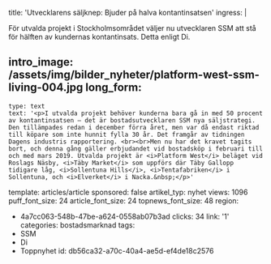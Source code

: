 title: 'Utvecklarens säljknep: Bjuder på halva kontantinsatsen'
ingress: |
  <p>För utvalda projekt i Stockholmsområdet väljer nu utvecklaren SSM att stå för hälften av kundernas kontantinsats. Detta enligt Di.
  </p>
  
intro_image: /assets/img/bilder_nyheter/platform-west-ssm-living-004.jpg
long_form:
  -
    type: text
    text: '<p>I utvalda projekt behöver kunderna bara gå in med 50 procent av kontantinsatsen – det är bostadsutvecklaren SSM nya säljstrategi. Den tillämpades redan i december förra året, men var då endast riktad till köpare som inte hunnit fylla 30 år. Det framgår av tidningen Dagens industris rapportering. <br><br>Men nu har det kravet tagits bort, och denna gång gäller erbjudandet vid bostadsköp i februari till och med mars 2019. Utvalda projekt är <i>Platform West</i> beläget vid Roslags Näsby, <i>Täby Market</i> som uppförs där Täby Gallopp tidigare låg, <i>Sollentuna Hills</i>, <i>Tentafabriken</i> i Sollentuna, och <i>Elverket</i> i Nacka.&nbsp;</p>'
template: articles/article
sponsored: false
artikel_typ: nyhet
views: 1096
puff_font_size: 24
article_font_size: 24
topnews_font_size: 48
region:
  - 4a7cc063-548b-47be-a624-0558ab07b3ad
clicks: 34
link: '1'
categories: bostadsmarknad
tags:
  - SSM
  - Di
  - Toppnyhet
id: db56ca32-a70c-40a4-ae5d-ef4de18c2576
